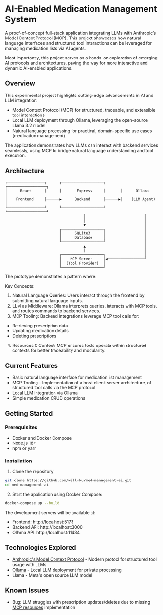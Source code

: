 # AI-Enabled Medication Management System

A proof-of-concept full-stack application integrating LLMs with Anthropic’s Model Context Protocol (MCP). This project showcases how natural language interfaces and structured tool interactions can be leveraged for managing medication lists via AI agents.

Most importantly, this project serves as a hands-on exploration of emerging AI protocols and architectures, paving the way for more interactive and dynamic AI-enabled applications.

## Overview

This experimental project highlights cutting-edge advancements in AI and LLM integration:

- Model Context Protocol (MCP) for structured, traceable, and extensible tool interactions
- Local LLM deployment through Ollama, leveraging the open-source Llama 3.2 model
- Natural language processing for practical, domain-specific use cases (medication management)

The application demonstrates how LLMs can interact with backend services seamlessly, using MCP to bridge natural language understanding and tool execution.

## Architecture

```
┌─────────────────┐      ┌───────────────────┐       ┌──────────────────┐
│      React      │      │       Express     │       │      Ollama      │
│    Frontend     │──────▶      Backend      │──────▶│    (LLM Agent)   │
└─────────────────┘      └───────────────────┘       └──────────────────┘
                                    │                           │
                                    │                           │
                                    ▼                           │
                         ┌───────────────────┐                  │
                         │      SQLite3      │                  │
                         │      Database     │                  │
                         └───────────────────┘                  │
                                    ▲                           │
                                    │                           │
                         ┌───────────────────┐                  │
                         │    MCP Server     │◀─────────────────┘
                         │  (Tool Provider)  │
                         └───────────────────┘

```

The prototype demonstrates a pattern where:

Key Concepts:

1. Natural Language Queries: Users interact through the frontend by submitting natural language inputs.
2. LLM as Middleware: Ollama interprets queries, interacts with MCP tools, and routes commands to backend services.
3. MCP Tooling: Backend integrations leverage MCP tool calls for:

- Retrieving prescription data
- Updating medication details
- Deleting prescriptions

4. Resources & Context: MCP ensures tools operate within structured contexts for better traceability and modularity.

## Current Features

- Basic natural language interface for medication list management
- MCP Tooling - Implementation of a host-client-server architecture, of structured tool calls via the MCP protocol
- Local LLM integration via Ollama
- Simple medication CRUD operations

## Getting Started

### Prerequisites

- Docker and Docker Compose
- Node.js 18+
- npm or yarn

### Installation

1. Clone the repository:

```bash
git clone https://github.com/will-ku/med-management-ai.git
cd med-management-ai
```

2. Start the application using Docker Compose:

```bash
docker-compose up --build
```

The development servers will be available at:

- Frontend: http://localhost:5173
- Backend API: http://localhost:3000
- Ollama API: http://localhost:11434

## Technologies Explored

- [Anthropic's Model Context Protocol](https://modelcontextprotocol.io/introduction) - Modern protocl for structured tool usage with LLMs
- [Ollama](https://ollama.ai/) - Local LLM deployment for private processing
- [Llama](https://ai.meta.com/llama/) - Meta's open source LLM model

## Known Issues

- Bug: LLM struggles with prescription updates/deletes due to missing [MCP resources](https://modelcontextprotocol.io/docs/concepts/resources) implementation
